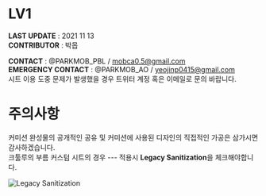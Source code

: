 # LV1

**LAST UPDATE** : 2021 11 13  
**CONTRIBUTOR** : 박몹

**CONTACT** : @PARKMOB_PBL / mobca0.5@gmail.com  
**EMERGENCY CONTACT** : @PARKMOB_AO / yeojinp0415@gmail.com  
시트 이용 도중 문제가 발생했을 경우 트위터 계정 혹은 이메일로 문의 바랍니다.

# 주의사항

커미션 완성물의 공개적인 공유 및 커미션에 사용된 디자인의 직접적인 가공은 삼가시면 감사하겠습니다.  
크툴루의 부름 커스텀 시트의 경우 --- 적용시 **Legacy Sanitization**을 체크해야합니다.

![Legacy Sanitization](https://i.imgur.com/dKetlgm.png "Legacy Sanitization")
